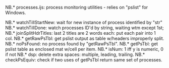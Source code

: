 NB.* processes.ijs: process monitoring utilities - relies on "pslist" for Windows.

NB.* watchTillStartNew: wait for new instance of process identified by "str"
NB.* watchTillDone: watch processes ID'd by string, waiting wtm except 1st;
NB.* joinSplitHdrTitles: last 2 titles are 2 words each: put each pair into 1 col.
NB.* getRawPsTbl: get pslist output as table w/headers improperly split.
NB.* noPsFound: no process found by "getRawPsTbl".
NB.* getPsTbl: get pslist table as enclosed mat w/cell per item.
NB.* isNum: 1 iff y is numeric, 0 if not
NB.* dsp: delete extra spaces: multiple, leading, trailing.
NB.* checkPsEquiv: check if two uses of getPsTbl return same set of processes.

